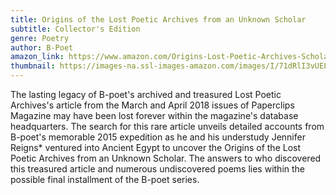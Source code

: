```yaml
---
title: Origins of the Lost Poetic Archives from an Unknown Scholar
subtitle: Collector's Edition
genre: Poetry
author: B-Poet
amazon_link: https://www.amazon.com/Origins-Lost-Poetic-Archives-Scholar/dp/1648955479/ref=tmm_pap_swatch_0?_encoding=UTF8&qid=1643097731&sr=8-1
thumbnail: https://images-na.ssl-images-amazon.com/images/I/71dRlI3vUEL.jpg
---
```

The lasting legacy of B-poet's archived and treasured Lost Poetic Archives's article from the March and April 2018 issues of Paperclips Magazine may have been lost forever within the magazine's database headquarters. The search for this rare article unveils detailed accounts from B-poet's memorable 2015 expedition as he and his understudy Jennifer Reigns* ventured into Ancient Egypt to uncover the Origins of the Lost Poetic Archives from an Unknown Scholar. The answers to who discovered this treasured article and numerous undiscovered poems lies within the possible final installment of the B-poet series.